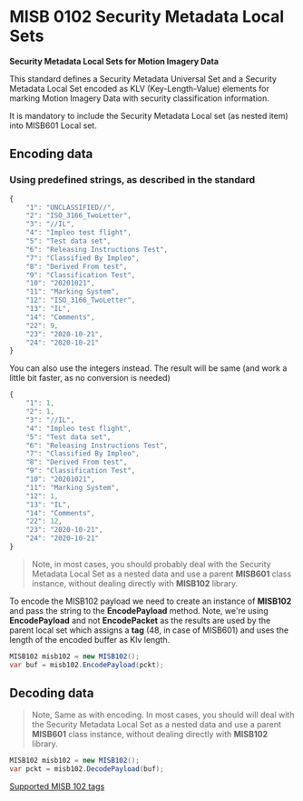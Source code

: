 # MISB 0102 Security Metadata Local Sets

**Security Metadata Local Sets for Motion Imagery Data**

This standard defines a Security Metadata Universal Set and a Security Metadata Local Set
encoded as KLV (Key-Length-Value) elements for marking Motion Imagery Data with security
classification information.  

It is mandatory to include the Security Metadata Local set (as nested item) into MISB601 Local set.

## Encoding data

### Using predefined strings, as described in the standard
```js
{
    "1": "UNCLASSIFIED//",
    "2": "ISO_3166_TwoLetter",
    "3": "//IL",
    "4": "Impleo test flight",
    "5": "Test data set",
    "6": "Releasing Instructions Test",
    "7": "Classified By Impleo",
    "8": "Derived From test",
    "9": "Classification Test",
    "10": "20201021",
    "11": "Marking System",
    "12": "ISO_3166_TwoLetter",
    "13": "IL",
    "14": "Comments",
    "22": 9,
    "23": "2020-10-21",
    "24": "2020-10-21"
}
```
You can also use the integers instead. The result will be same (and work a little bit faster, as no conversion is needed)

```js
{
    "1": 1,
    "2": 1,
    "3": "//IL",
    "4": "Impleo test flight",
    "5": "Test data set",
    "6": "Releasing Instructions Test",
    "7": "Classified By Impleo",
    "8": "Derived From test",
    "9": "Classification Test",
    "10": "20201021",
    "11": "Marking System",
    "12": 1,
    "13": "IL",
    "14": "Comments",
    "22": 12,
    "23": "2020-10-21",
    "24": "2020-10-21"
}
```

> Note, in most cases, you should probably deal with the Security Metadata Local Set as a nested data and use a parent **MISB601** class instance, without dealing directly with **MISB102** library.  


To encode the MISB102 payload we need to create an instance of **MISB102** and pass the string to the **EncodePayload** method. Note, we're using **EncodePayload** and not **EncodePacket** as the results are used by the parent local set which assigns a **tag** (48, in case of MISB601) and uses the length of the encoded buffer as Klv length. 

```C#
MISB102 misb102 = new MISB102();
var buf = misb102.EncodePayload(pckt);
```

## Decoding data

> Note, Same as with encoding. In most cases, you should will deal with the Security Metadata Local Set as a nested data and use a parent **MISB601** class instance, without dealing directly with **MISB102** library.  

```C#
MISB102 misb102 = new MISB102();
var pckt = misb102.DecodePayload(buf);
```


[Supported MISB 102 tags](./st102-supported.md)  